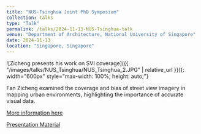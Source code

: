 ```yaml
---
title: "NUS-Tsinghua Joint PhD Symposium"
collection: talks
type: "Talk"
permalink: /talks/2024-11-13-NUS-Tsinghua-talk
venue: "Department of Architecture, National University of Singapore"
date: 2024-11-13
location: "Singapore, Singapore"
---
```



![Zicheng presents his work on SVI coverage]({{ "/images/talks/NUS_Tsinghua/NUS_Tsinghua_2.JPG" | relative_url }}){: width="600px" style="max-width: 100%; height: auto;"}

Fan Zicheng examined the coverage and bias of street view imagery in mapping urban environments, highlighting the importance of accurate visual data.

<a href="https://cde.nus.edu.sg/arch/news_and_events/news_ay2425_age_of_ai_120325/">More information here</a>

<a href="https://issuu.com/nusdoa/docs/urban_design_and_research_2024_-_tsinghua_universi">Presentation Material</a>
